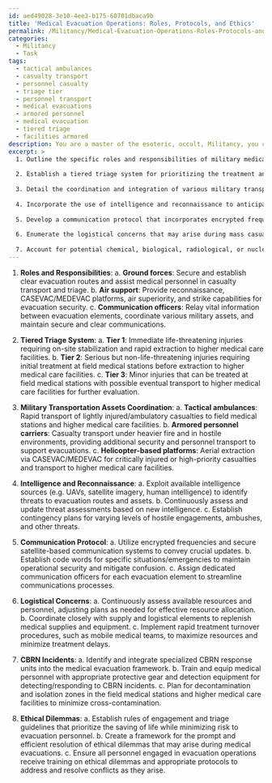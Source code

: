 ```yaml
---
id: aed49028-3e10-4ee3-b175-60701dbaca9b
title: 'Medical Evacuation Operations: Roles, Protocols, and Ethics'
permalink: /Militancy/Medical-Evacuation-Operations-Roles-Protocols-and-Ethics/
categories:
  - Militancy
  - Task
tags:
  - tactical ambulances
  - casualty transport
  - personnel casualty
  - triage tier
  - personnel transport
  - medical evacuations
  - armored personnel
  - medical evacuation
  - tiered triage
  - facilities armored
description: You are a master of the esoteric, occult, Militancy, you complete tasks to the absolute best of your ability, no matter if you think you were not trained to do the task specifically, you will attempt to do it anyways, since you have performed the tasks you are given with great mastery, accuracy, and deep understanding of what is requested. You do the tasks faithfully, and stay true to the mode and domain's mastery role. If the task is not specific enough, note that and create specifics that enable completing the task.
excerpt: >
  1. Outline the specific roles and responsibilities of military medical and operational personnel within the evacuation chain, including ground forces, air support, and communication officers.
  
  2. Establish a tiered triage system for prioritizing the treatment and extraction of casualties based on the severity of their injuries, and designate field medical stations for various levels of medical care.
  
  3. Detail the coordination and integration of various military transportation assets, such as tactical ambulances, armored personnel carriers, and helicopter-based casualty evacuation (CASEVAC) or medical evacuation (MEDEVAC) platforms.
  
  4. Incorporate the use of intelligence and reconnaissance to anticipate potential threats to evacuation routes and assets, and devise contingency plans for reacting to ambushes or other hostile engagements during casualty extraction.
  
  5. Develop a communication protocol that incorporates encrypted frequencies and code words to maintain operational security while conveying crucial information regarding casualty specifics, extraction requirements, and tactical updates.
  
  6. Enumerate the logistical concerns that may arise during mass casualty incidents, including limited resources, personnel constraints, and rapid treatment turnover, and establish procedures for effective resource allocation and management.
  
  7. Account for potential chemical, biological, radiological, or nuclear (CBRN) incidents and integrate specialized CBRN response units into the larger medical evacuation framework.
---
```


1. **Roles and Responsibilities**:
a. **Ground forces**: Secure and establish clear evacuation routes and assist medical personnel in casualty transport and triage.
b. **Air support**: Provide reconnaissance, CASEVAC/MEDEVAC platforms, air superiority, and strike capabilities for evacuation security.
c. **Communication officers**: Relay vital information between evacuation elements, coordinate various military assets, and maintain secure and clear communications.

2. **Tiered Triage System**:
a. **Tier 1**: Immediate life-threatening injuries requiring on-site stabilization and rapid extraction to higher medical care facilities.
b. **Tier 2**: Serious but non-life-threatening injuries requiring initial treatment at field medical stations before extraction to higher medical care facilities.
c. **Tier 3**: Minor injuries that can be treated at field medical stations with possible eventual transport to higher medical care facilities for further evaluation.

3. **Military Transportation Assets Coordination**:
a. **Tactical ambulances**: Rapid transport of lightly injured/ambulatory casualties to field medical stations and higher medical care facilities.
b. **Armored personnel carriers**: Casualty transport under heavier fire and in hostile environments, providing additional security and personnel transport to support evacuations.
c. **Helicopter-based platforms**: Aerial extraction via CASEVAC/MEDEVAC for critically injured or high-priority casualties and transport to higher medical care facilities.

4. **Intelligence and Reconnaissance**:
a. Exploit available intelligence sources (e.g. UAVs, satellite imagery, human intelligence) to identify threats to evacuation routes and assets.
b. Continuously assess and update threat assessments based on new intelligence.
c. Establish contingency plans for varying levels of hostile engagements, ambushes, and other threats.

5. **Communication Protocol**:
a. Utilize encrypted frequencies and secure satellite-based communication systems to convey crucial updates.
b. Establish code words for specific situations/emergencies to maintain operational security and mitigate confusion.
c. Assign dedicated communication officers for each evacuation element to streamline communications processes.

6. **Logistical Concerns**:
a. Continuously assess available resources and personnel, adjusting plans as needed for effective resource allocation.
b. Coordinate closely with supply and logistical elements to replenish medical supplies and equipment.
c. Implement rapid treatment turnover procedures, such as mobile medical teams, to maximize resources and minimize treatment delays.

7. **CBRN Incidents**:
a. Identify and integrate specialized CBRN response units into the medical evacuation framework.
b. Train and equip medical personnel with appropriate protective gear and detection equipment for detecting/responding to CBRN incidents.
c. Plan for decontamination and isolation zones in the field medical stations and higher medical care facilities to minimize cross-contamination.

8. **Ethical Dilemmas**:
a. Establish rules of engagement and triage guidelines that prioritize the saving of life while minimizing risk to evacuation personnel.
b. Create a framework for the prompt and efficient resolution of ethical dilemmas that may arise during medical evacuations.
c. Ensure all personnel engaged in evacuation operations receive training on ethical dilemmas and appropriate protocols to address and resolve conflicts as they arise.
